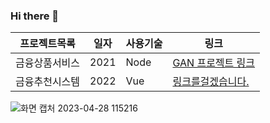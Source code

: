 ### Hi there 👋



프로젝트목록 | 일자 | 사용기술 | 링크
------------|------|-------|-----|
금융상품서비스 | 2021 | Node | [GAN 프로젝트 링크](https://github.com/shiny0510/FewShot_GAN-Unet3D)
금융추천시스템 | 2022 | Vue | [링크를걸겠습니다.](https://github.com/shiny0510/pycaret)

![화면 캡처 2023-04-28 115216](https://user-images.githubusercontent.com/76608338/235043096-8829e891-4693-477c-8539-82c66823df7c.png)


<!--
**Jordizzin/Jordizzin** is a ✨ _special_ ✨ repository because its `README.md` (this file) appears on your GitHub profile.

Here are some ideas to get you started:

- 🔭 I’m currently working on ...
- 🌱 I’m currently learning ...
- 👯 I’m looking to collaborate on ...
- 🤔 I’m looking for help with ...
- 💬 Ask me about ...
- 📫 How to reach me: ...
- 😄 Pronouns: ...
- ⚡ Fun fact: ...
-->
